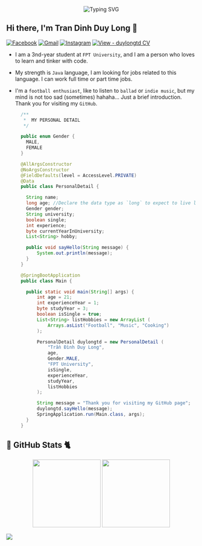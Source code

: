 
<p align="center">
  <img src="https://readme-typing-svg.herokuapp.com?font=Fira+Code&weight=500&size=25&pause=1000&color=55B4B0&width=435&lines=XAO+CH%C3%8CN+XIN+CH%C3%80O+%3E.%3C+" alt="Typing SVG" />
</p>

## Hi there, I'm Tran Dinh Duy Long 👋

[![Facebook](https://img.shields.io/badge/Facebook-1877F2?style=for-the-badge&logo=facebook&logoColor=white)](https://www.facebook.com/longkvui)
[![Gmail](https://img.shields.io/badge/Gmail-D14836?style=for-the-badge&logo=gmail&logoColor=white)](mailto:tranlong280403@gmail.com)
[![Instagram](https://img.shields.io/badge/Instagram-E4405F?style=for-the-badge&logo=instagram&logoColor=white)](https://www.instagram.com/lwng284/)
[![View - duylongtd CV](https://img.shields.io/badge/View-duylongtd_CV-2ea44f?style=for-the-badge&logo=https%3A%2F%2Fimages.vexels.com%2Fmedia%2Fusers%2F3%2F140030%2Fisolated%2Fpreview%2F521136d25b37386f49728b93d2e4e6fa-cv-icon.png&logoColor=white)](https://drive.google.com/file/d/14bMZN006bWcZxtRENY8r10wNB_K9jLc6/view?usp=sharing)


- I am a 3nd-year student at `FPT University`, and I am a person who loves to learn and tinker with code.
- My strength is `Java` language, I am looking for jobs related to this language. I can work full time or part time jobs.
- I'm a `football enthusiast`, like to listen to `ballad` or `indie music`, but my mind is not too sad (sometimes) hahaha... Just a brief introduction. Thank you for visiting my `GitHub`.
    
  ```Java
    /**
	 *  MY PERSONAL DETAIL
	 */
  
    public enum Gender {
      MALE,
      FEMALE
    }

    @AllArgsConstructor
    @NoArgsConstructor
    @FieldDefaults(level = AccessLevel.PRIVATE)
    @Data
    public class PersonalDetail {
  
      String name;
      long age; //Declare the data type as `long` to expect to live long
      Gender gender;
      String university;
      boolean single;
      int experience;
      byte currentYearInUniversity;
      List<String> hobby;

      public void sayHello(String message) {
          System.out.println(message);
      }
    }

    @SpringBootApplication
    public class Main {
  
      public static void main(String[] args) {
          int age = 21;
          int experienceYear = 1;
          byte studyYear = 3;
          boolean isSingle = true;
          List<String> listHobbies = new ArrayList (
              Arrays.asList("Football", "Music", "Cooking")
          );
  
          PersonalDetail duylongtd = new PersonalDetail (
              "Trần Đình Duy Long",
              age,
              Gender.MALE,
              "FPT University",
              isSingle,
              experienceYear,
              studyYear,
              listHobbies
          );

          String message = "Thank you for visiting my GitHub page";
          duylongtd.sayHello(message);
          SpringApplication.run(Main.class, args);
      }
    }
  ```

## 🐼 GitHub Stats 🐈
<p align="center">
  <img height="180em" src="https://github-readme-stats.vercel.app/api?username=duylongtd&show_icons=true&hide_border=true&&count_private=true&include_all_commits=true&theme=tokyonight" />
  <img height="180em" src="https://github-readme-stats.vercel.app/api/top-langs/?username=duylongtd&theme=dark&show_icons=true&hide_border=true&layout=compact&langs_count=8" />
</p>

![](https://komarev.com/ghpvc/?username=duylongtd&label=VISITOR+VIEW&color=ff69b4)

